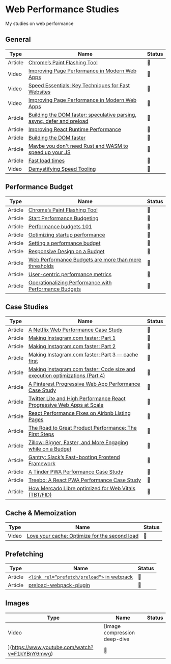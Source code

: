 # Web Performance Studies

My studies on web performance

## General

| Type    | Name                                                                                                                                                                             | Status             |
| ------- | -------------------------------------------------------------------------------------------------------------------------------------------------------------------------------- | ------------------ |
| Article | [Chrome’s Paint Flashing Tool](https://engineering.entelo.com/chromes-paint-flashing-tool-b5c880849635)                                                                          | :bookmark_tabs:     |
| Video   | [Improving Page Performance in Modern Web Apps](https://www.youtube.com/watch?v=p_8oR9GFRvQ)                                                                                     | :bookmark_tabs: |
| Video   | [Speed Essentials: Key Techniques for Fast Websites](https://www.youtube.com/watch?v=reztLS3vomE)                                                                                | :movie_camera:     |
| Video   | [Improving Page Performance in Modern Web Apps](https://vimeo.com/254858694)                                                                                                     | :bookmark_tabs:             |
| Article | [Building the DOM faster: speculative parsing, async, defer and preload](https://hacks.mozilla.org/2017/09/building-the-dom-faster-speculative-parsing-async-defer-and-preload/) | :bookmark_tabs:             |
| Article | [Improving React Runtime Performance](https://medium.com/quintoandar-tech-blog/improving-react-runtime-performance-dec0a5a4ffda)                                                 | :bookmark_tabs:             |
| Article | [Building the DOM faster](https://hacks.mozilla.org/2017/09/building-the-dom-faster-speculative-parsing-async-defer-and-preload/)                                                | :bookmark_tabs:             |
| Article | [Maybe you don't need Rust and WASM to speed up your JS](https://mrale.ph/blog/2018/02/03/maybe-you-dont-need-rust-to-speed-up-your-js.html)                                     | :bookmark_tabs:             |
| Article | [Fast load times](https://web.dev/fast/)                                                                                                                                         | :bookmark_tabs:             |
| Video   | [Demystifying Speed Tooling](https://www.youtube.com/watch?v=mLjxXPHuIJo)                                                                                                        | :movie_camera:     |

## Performance Budget

| Type    | Name                                                                                                                      | Status             |
| ------- | ------------------------------------------------------------------------------------------------------------------------- | ------------------ |
| Article | [Chrome’s Paint Flashing Tool](https://engineering.entelo.com/chromes-paint-flashing-tool-b5c880849635)                   | :bookmark_tabs:             |
| Article | [Start Performance Budgeting](https://medium.com/@addyosmani/start-performance-budgeting-dabde04cf6a3)                    | :bookmark_tabs: |
| Article | [Performance budgets 101](https://web.dev/performance-budgets-101/)                                                       | :bookmark_tabs:             |
| Article | [Optimizing startup performance](https://developer.mozilla.org/en-US/docs/Web/Performance/Optimizing_startup_performance) | :bookmark_tabs:             |
| Article | [Setting a performance budget](https://timkadlec.com/2013/01/setting-a-performance-budget/)                               | :bookmark_tabs:             |
| Article | [Responsive Design on a Budget](https://clearleft.com/posts/responsive-design-on-a-budget)                                | :bookmark_tabs:             |
| Article | [Web Performance Budgets are more than mere thresholds](https://tobias.is/blogging/web-performance-budgets-as-currency/)  | :bookmark_tabs:             |
| Article | [User-centric performance metrics](https://web.dev/user-centric-performance-metrics/)                                     | :bookmark_tabs: |
| Article | [Operationalizing Performance with Performance Budgets](https://rigor.com/blog/operationalizing-performance-budgets/)     | :bookmark_tabs:             |

## Case Studies

| Type    | Name                                                                                                                                                                                                   | Status |
| ------- | ------------------------------------------------------------------------------------------------------------------------------------------------------------------------------------------------------ | ------ |
| Article | [A Netflix Web Performance Case Study](https://medium.com/dev-channel/a-netflix-web-performance-case-study-c0bcde26a9d9)                                                                               | :bookmark_tabs: |
| Article | [Making Instagram.com faster: Part 1](https://instagram-engineering.com/making-instagram-com-faster-part-1-62cc0c327538)                                                                               | :bookmark_tabs: |
| Article | [Making Instagram.com faster: Part 2](https://instagram-engineering.com/making-instagram-com-faster-part-2-f350c8fba0d4)                                                                               | :bookmark_tabs: |
| Article | [Making Instagram.com faster: Part 3 — cache first](https://instagram-engineering.com/making-instagram-com-faster-part-3-cache-first-6f3f130b9669)                                                     | :bookmark_tabs: |
| Article | [Making instagram.com faster: Code size and execution optimizations (Part 4)](https://instagram-engineering.com/making-instagram-com-faster-code-size-and-execution-optimizations-part-4-57668be796a8) | :bookmark_tabs: |
| Article | [A Pinterest Progressive Web App Performance Case Study](https://medium.com/dev-channel/a-pinterest-progressive-web-app-performance-case-study-3bd6ed2e6154?source=search_post---------6)              | :bookmark_tabs: |
| Article | [Twitter Lite and High Performance React Progressive Web Apps at Scale](https://medium.com/@paularmstrong/twitter-lite-and-high-performance-react-progressive-web-apps-at-scale-d28a00e780a3)          | :bookmark_tabs: |
| Article | [React Performance Fixes on Airbnb Listing Pages](https://medium.com/airbnb-engineering/recent-web-performance-fixes-on-airbnb-listing-pages-6cd8d93df6f4)                                             | :bookmark_tabs: |
| Article | [The Road to Great Product Performance: The First Steps](https://lucianohgo.com/posts/the-road-to-great-product-performance-first-steps)                                                               | :bookmark_tabs: |
| Article | [Zillow: Bigger, Faster, and More Engaging while on a Budget](https://www.zillow.com/tech/bigger-faster-more-engaging-budget/)                                                                         | :bookmark_tabs: |
| Article | [Gantry: Slack’s Fast-booting Frontend Framework](https://slack.engineering/gantry-slacks-fast-booting-frontend-framework-fb70c8eed2fd)                                                                | :bookmark_tabs: |
| Article | [A Tinder PWA Performance Case Study](https://medium.com/@addyosmani/a-tinder-progressive-web-app-performance-case-study-78919d98ece0)                                                                | :bookmark_tabs: |
| Article | [Treebo: A React PWA Performance Case Study](https://medium.com/dev-channel/treebo-a-react-and-preact-progressive-web-app-performance-case-study-5e4f450d5299)                                                                | :bookmark_tabs: |
| Article | [How Mercado Libre optimized for Web Vitals (TBT/FID)](https://web.dev/how-mercadolibre-optimized-web-vitals/)                                                                | :bookmark_tabs: |

## Cache & Memoization

| Type    | Name                                                                                                                      | Status             |
| ------- | ------------------------------------------------------------------------------------------------------------------------- | ------------------ |
| Video | [Love your cache: Optimize for the second load](https://www.youtube.com/watch?v=tprJYFkv4LU&ab_channel=GoogleChromeDevelopers)                   | :movie_camera:             |

## Prefetching

| Type    | Name                                                                                                                      | Status             |
| ------- | ------------------------------------------------------------------------------------------------------------------------- | ------------------ |
| Article | [`<link rel=”prefetch/preload”>` in webpack](https://medium.com/webpack/link-rel-prefetch-preload-in-webpack-51a52358f84c)                   | :bookmark_tabs:             |
| Article | [preload-webpack-plugin](https://github.com/GoogleChromeLabs/preload-webpack-plugin)                   | :bookmark_tabs:             |

## Images

| Type    | Name                                                                                                                      | Status             |
| ------- | ------------------------------------------------------------------------------------------------------------------------- | ------------------ |
| Video | [Image compression deep-dive
](https://www.youtube.com/watch?v=F1kYBnY6mwg)                   | :movie_camera:             |
